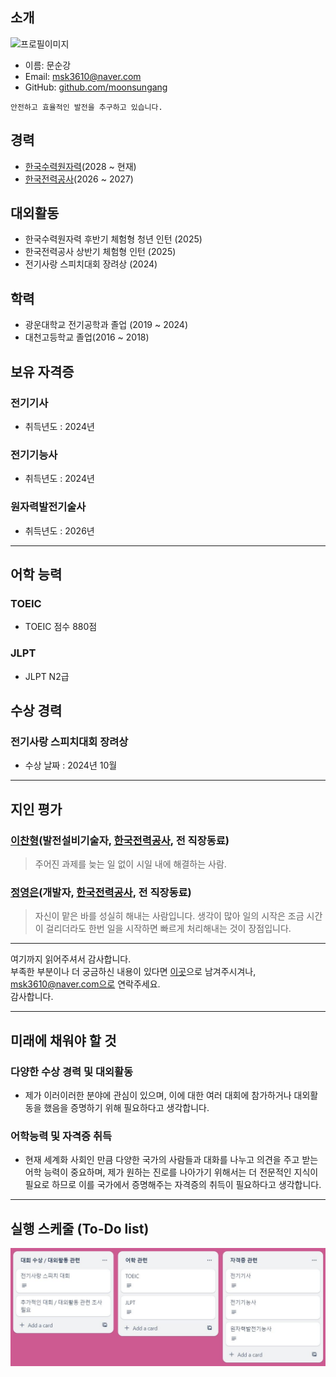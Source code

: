 ## 소개
![프로필이미지](https://avatars.githubusercontent.com/u/144924760?s=400&u=76cd669bcb87f01b76782e4944f4bc38129876aa&v=4)
- 이름: 문순강
- Email: msk3610@naver.com
- GitHub: [github.com/moonsungang](https://github.com/moonsungang)

```
안전하고 효율적인 발전을 추구하고 있습니다.
```

## 경력
- [한국수력원자력](https://www.khnp.co.kr/main/index.do)(2028 ~ 현재)
- [한국전력공사](http://www.kepco.co.kr/)(2026 ~ 2027)

## 대외활동
- 한국수력원자력 후반기 체험형 청년 인턴 (2025)
- 한국전력공사 상반기 체험형 인턴 (2025)
- 전기사랑 스피치대회 장려상 (2024)

## 학력
- 광운대학교 전기공학과 졸업 (2019 ~ 2024)
- 대천고등학교 졸업(2016 ~ 2018)

## 보유 자격증
### 전기기사
- 취득년도 : 2024년

### 전기기능사
- 취득년도 : 2024년

### 원자력발전기술사
- 취득년도 : 2026년
----

## 어학 능력

### TOEIC
- TOEIC 점수 880점
### JLPT
- JLPT N2급

## 수상 경력

### 전기사랑 스피치대회 장려상
- 수상 날짜 : 2024년 10월

----

## 지인 평가
### [이찬형](http://www.google.com)(발전설비기술자, [한국전력공사](http://www.kepco.co.kr/), 전 직장동료)
> 주어진 과제를 늦는 일 없이 시일 내에 해결하는 사람.

### [정영은](http://www.google.com)(개발자, [한국전력공사](http://www.kepco.co.kr), 전 직장동료)
> 자신이 맡은 바를 성실히 해내는 사람입니다. 생각이 많아 일의 시작은 조금 시간이 걸리더라도 한번 일을 시작하면 빠르게 처리해내는 것이 장점입니다.

----

여기까지 읽어주셔서 감사합니다. <br/>
부족한 부분이나 더 궁금하신 내용이 있다면 [이곳](https://github.com/moonsungang/resume/issues)으로 남겨주시겨나, msk3610@naver.com으로 연락주세요.<br/>
감사합니다.


----
## 미래에 채워야 할 것
### 다양한 수상 경력 및 대외활동
- 제가 이러이러한 분야에 관심이 있으며, 이에 대한 여러 대회에 참가하거나 대외활동을 했음을 증명하기 위해 필요하다고 생각합니다.

### 어학능력 및 자격증 취득
- 현재 세계화 사회인 만큼 다양한 국가의 사람들과 대화를 나누고 의견을 주고 받는 어학 능력이 중요하며, 제가 원하는 진로를 나아가기 위해서는 더 전문적인 지식이 필요로 하므로 이를 국가에서 증명해주는 자격증의 취득이 필요하다고 생각합니다.


----
## 실행 스케줄 (To-Do list)
![실행스케줄](https://github.com/moonsungang/Introduce/blob/main/todolist.JPG)
